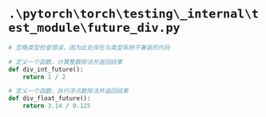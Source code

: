 # `.\pytorch\torch\testing\_internal\test_module\future_div.py`

```py
# 忽略类型检查错误，因为此处存在与类型系统不兼容的代码

# 定义一个函数，计算整数除法并返回结果
def div_int_future():
    return 1 / 2

# 定义一个函数，执行浮点数除法并返回结果
def div_float_future():
    return 3.14 / 0.125
```